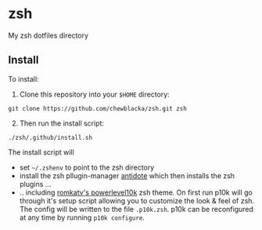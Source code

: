 # zsh
My zsh dotfiles directory

## Install
To install:
1. Clone this repository into your `$HOME` directory:
```Sh
git clone https://github.com/chewblacka/zsh.git zsh
```
2. Then run the install script:
```Sh
./zsh/.github/install.sh
```
The install script will
- set `~/.zshenv` to point to the zsh directory
- install the zsh pllugin-manager [antidote](https://getantidote.github.io/)
which then installs the zsh plugins ... 
- .. including [romkatv's powerlevel10k](https://github.com/romkatv/powerlevel10k) zsh theme.
On first run p10k will go through it's setup script allowing you to customize the look & feel of zsh.
The config will be written to the file `.p10k.zsh`.
p10k can be reconfigured at any time by running `p10k configure`.
